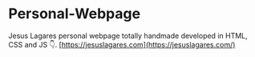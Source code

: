 # Personal-Webpage
Jesus Lagares personal webpage totally handmade developed in HTML, CSS and JS 👇. 
[https://jesuslagares.com](https://jesuslagares.com/)
